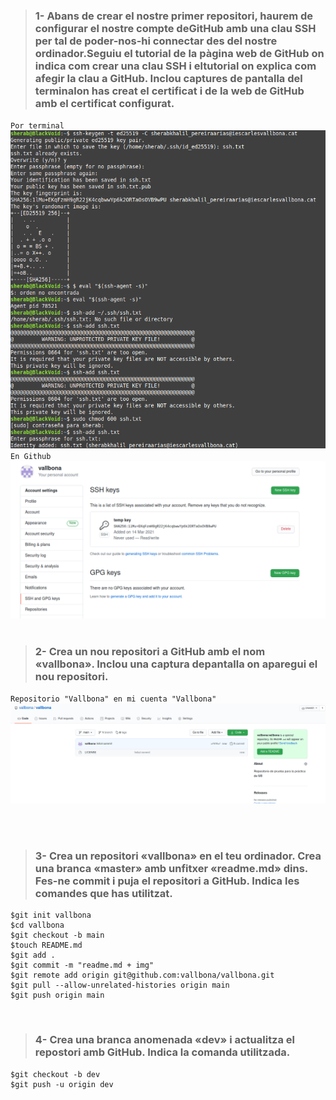 > ### 1- Abans de crear el nostre primer repositori, haurem de configurar el nostre compte deGitHub amb una clau SSH per tal de poder-nos-hi connectar des del nostre ordinador.Seguiu el tutorial de la  pàgina web de GitHub  on indica com crear una clau SSH i eltutorial on explica com afegir la clau a GitHub. Inclou captures de pantalla del terminalon has creat el certificat i de la web de GitHub amb el certificat configurat. 
``Por terminal``
![Creacion ssh terminal](./img//terminalCreacionSSH.png)
``En Github``
![Creacion ssh terminal](./img//sshConfigGitHub.png)
<br/>
<br/>

> ### 2- Crea   un   nou   repositori   a   GitHub   amb   el   nom   «vallbona».   Inclou   una   captura   depantalla on aparegui el nou repositori. 

``Repositorio "Vallbona" en mi cuenta "Vallbona"``
![Creacion ssh terminal](./img/RepositorioGitHub.png)

<br/>
<br/>

> ### 3- Crea un repositori «vallbona» en el teu ordinador. Crea una branca «master» amb unfitxer «readme.md» dins. Fes-ne commit i puja el repositori a GitHub. Indica les comandes que has utilitzat. 

```
$git init vallbona
$cd vallbona
$git checkout -b main
$touch README.md
$git add .
$git commit -m "readme.md + img"
$git remote add origin git@github.com:vallbona/vallbona.git
$git pull --allow-unrelated-histories origin main
$git push origin main
```

<br/>

> ### 4- Crea   una   branca   anomenada   «dev»   i   actualitza   el   repostori   amb   GitHub.   Indica   la comanda utilitzada. 

```
$git checkout -b dev
$git push -u origin dev

```

<br/>